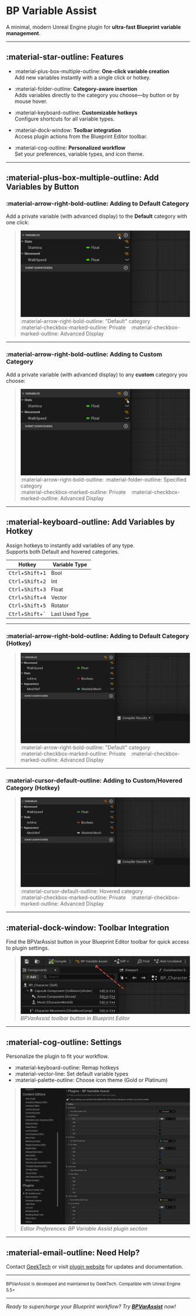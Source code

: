 # BP Variable Assist

A minimal, modern Unreal Engine plugin for **ultra-fast Blueprint variable management**.

---

## :material-star-outline: Features

- :material-plus-box-multiple-outline: **One-click variable creation**  
  Add new variables instantly with a single click or hotkey.

- :material-folder-outline: **Category-aware insertion**  
  Adds variables directly to the category you choose—by button or by mouse hover.

- :material-keyboard-outline: **Customizable hotkeys**  
  Configure shortcuts for all variable types.

- :material-dock-window: **Toolbar integration**  
  Access plugin actions from the Blueprint Editor toolbar.

- :material-cog-outline: **Personalized workflow**  
  Set your preferences, variable types, and icon theme.

---

## :material-plus-box-multiple-outline: Add Variables by Button

### :material-arrow-right-bold-outline: Adding to Default Category

Add a private variable (with advanced display) to the **Default** category with one click:

> ![Default Category Button](ScreenShots/DefaultCatButton.gif)  
> :material-arrow-right-bold-outline: "Default" category  
> :material-checkbox-marked-outline: Private :material-checkbox-marked-outline: Advanced Display

---

### :material-arrow-right-bold-outline: Adding to Custom Category

Add a private variable (with advanced display) to any **custom** category you choose:

> ![Specific Category Button](ScreenShots/SpecificCatButton.gif)  
> :material-arrow-right-bold-outline: :material-folder-outline: Specified category  
> :material-checkbox-marked-outline: Private :material-checkbox-marked-outline: Advanced Display

---

## :material-keyboard-outline: Add Variables by Hotkey

Assign hotkeys to instantly add variables of any type.  
Supports both Default and hovered categories.

| Hotkey                             | Variable Type    |
|-------------------------------------|------------------|
| <kbd>Ctrl</kbd>+<kbd>Shift</kbd>+<kbd>1</kbd> | Bool           |
| <kbd>Ctrl</kbd>+<kbd>Shift</kbd>+<kbd>2</kbd> | Int            |
| <kbd>Ctrl</kbd>+<kbd>Shift</kbd>+<kbd>3</kbd> | Float          |
| <kbd>Ctrl</kbd>+<kbd>Shift</kbd>+<kbd>4</kbd> | Vector         |
| <kbd>Ctrl</kbd>+<kbd>Shift</kbd>+<kbd>5</kbd> | Rotator        |
| <kbd>Ctrl</kbd>+<kbd>Shift</kbd>+<kbd>`</kbd> | Last Used Type |

---

### :material-arrow-right-bold-outline: Adding to Default Category (Hotkey)

> ![Hotkey Default Category](ScreenShots/HotkeyDefaultCat.gif)  
> :material-arrow-right-bold-outline: "Default" category  
> :material-checkbox-marked-outline: Private :material-checkbox-marked-outline: Advanced Display

---

### :material-cursor-default-outline: Adding to Custom/Hovered Category (Hotkey)

> ![Hotkey Hovered Category](ScreenShots/HotkeyHoveredCat.gif)  
> :material-cursor-default-outline: Hovered category  
> :material-checkbox-marked-outline: Private :material-checkbox-marked-outline: Advanced Display

---

## :material-dock-window: Toolbar Integration

Find the BPVarAssist button in your Blueprint Editor toolbar for quick access to plugin settings.

> ![Toolbar Button](ScreenShots/ToolbarBtn.jpg)  
> _BPVarAssist toolbar button in Blueprint Editor_

---

## :material-cog-outline: Settings

Personalize the plugin to fit your workflow.

- :material-keyboard-outline: Remap hotkeys  
- :material-vector-line: Set default variable types  
- :material-palette-outline: Choose icon theme (Gold or Platinum)

> ![Editor Preferences](ScreenShots/EditorPreferences.jpg)  
> _Editor Preferences: BP Variable Assist plugin section_

---

## :material-email-outline: Need Help?

Contact [GeekTech](mailto:your@email.com) or visit [plugin website](https://your-site.com) for updates and documentation.

---

<small>
BPVarAssist is developed and maintained by GeekTech.  
Compatible with Unreal Engine 5.5+
</small>

---

*Ready to supercharge your Blueprint workflow? Try [**BPVarAssist**](https://fab.com) now!*

